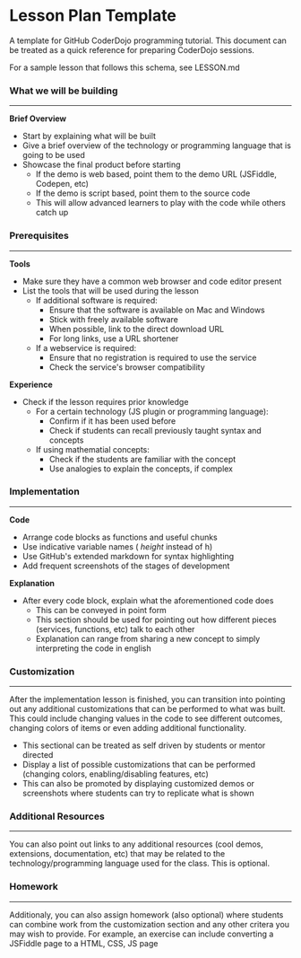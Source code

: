 # Lesson Plan Template

A template for GitHub CoderDojo programming tutorial. This document can be treated as a quick reference for 
preparing CoderDojo sessions.

For a sample lesson that follows this schema, see LESSON.md


### What we will be building
------------------------------------------

**Brief Overview**

- Start by explaining what will be built
- Give a brief overview of the technology or programming language that is going to be used
- Showcase the final product before starting
  - If the demo is web based, point them to the demo URL (JSFiddle, Codepen, etc)
  - If the demo is script based, point them to the source code
  - This will allow advanced learners to play with the code while others catch up

### Prerequisites
------------------------------------------

**Tools**

- Make sure they have a common web browser and code editor present
- List the tools that will be used during the lesson
  - If additional software is required:
     - Ensure that the software is available on Mac and Windows
     - Stick with freely available software
     - When possible, link to the direct download URL
     - For long links, use a URL shortener
  - If a webservice is required:
     - Ensure that no registration is required to use the service
     - Check the service's browser compatibility

**Experience**

- Check if the lesson requires prior knowledge
  - For a certain technology (JS plugin or programming language):
     - Confirm if it has been used before
     - Check if students can recall previously taught syntax and concepts
  - If using mathematial concepts:
     - Check if the students are familiar with the concept
     - Use analogies to explain the concepts, if complex

### Implementation
------------------------------------------

**Code**

- Arrange code blocks as functions and useful chunks
- Use indicative variable names ( *height* instead of h)
- Use GitHub's extended markdown for syntax highlighting
- Add frequent screenshots of the stages of development

**Explanation**

- After every code block, explain what the aforementioned code does
  - This can be conveyed in point form
  - This section should be used for pointing out how different pieces (services, functions, etc) talk to each other
  - Explanation can range from sharing a new concept to simply interpreting the code in english


### Customization
------------------------------------------

After the implementation lesson is finished, you can transition into pointing out any additional customizations
that can be performed to what was built. This could include changing values in the code to see different outcomes,
changing colors of items or even adding additional functionality.

- This sectional can be treated as self driven by students or mentor directed
- Display a list of possible customizations that can be performed (changing colors, enabling/disabling features, etc)
- This can also be promoted by displaying customized demos or screenshots where students can try to replicate what is shown


### Additional Resources
------------------------------------------

You can also point out links to any additional resources (cool demos, extensions, documentation, etc) that may be
related to the technology/programming language used for the class. This is optional.


### Homework
------------------------------------------

Additionaly, you can also assign homework (also optional) where students can combine work from the customization
section and any other critera you may wish to provide. For example, an exercise can include converting a JSFiddle page to
a HTML, CSS, JS page

